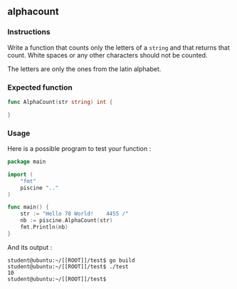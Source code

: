 ## alphacount

### Instructions

Write a function that counts only the letters of a `string` and that returns that count.
White spaces or any other characters should not be counted.

The letters are only the ones from the latin alphabet.

### Expected function

```go
func AlphaCount(str string) int {

}
```

### Usage

Here is a possible program to test your function :

```go
package main

import (
    "fmt"
    piscine ".."
)

func main() {
    str := "Hello 78 World!    4455 /"
    nb := piscine.AlphaCount(str)
    fmt.Println(nb)
}
```

And its output :

```console
student@ubuntu:~/[[ROOT]]/test$ go build
student@ubuntu:~/[[ROOT]]/test$ ./test
10
student@ubuntu:~/[[ROOT]]/test$
```
